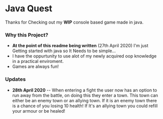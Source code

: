 <h1>Java Quest</h1>

Thanks for Checking out my <strong>WIP</strong> console based game made in java.

<h3>Why this Project?</h3>

<ul>
<li><strong>At the point of this readme being written</strong> (27th April 2020) I'm just Getting started with java so It Needs to be simple...</li>
<li>I have the oppurtunity to use alot of my newly acquired oop knowledge in a practical enviroment.</li>
<li>Games are always fun!</li>
</ul> 

<h3>Updates</h3>
<ul>
  <li> <strong>28th April 2020</strong> -- When entering a fight the user now has an option to run away from the battle, on doing this they enter a town. This town can either be an enemy town or an allying town. If it is an enemy town there is a chance of you losing 10 health! If It's an allying town you could refill your armour or be healed! </li>
  
</ul>
